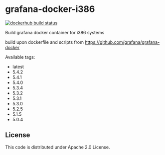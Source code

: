 # grafana-docker-i386
[![dockerhub build status](https://img.shields.io/docker/build/urfin78/grafana-i386.svg)](https://hub.docker.com/r/urfin78/grafana-i386/)

Build grafana docker container for i386 systems

build upon dockerfile and scripts from https://github.com/grafana/grafana-docker

Available tags:
* latest
* 5.4.2
* 5.4.1
* 5.4.0
* 5.3.4
* 5.3.2
* 5.3.1
* 5.3.0
* 5.2.5
* 5.1.5
* 5.0.4

## License
This code is distributed under Apache 2.0 License.
